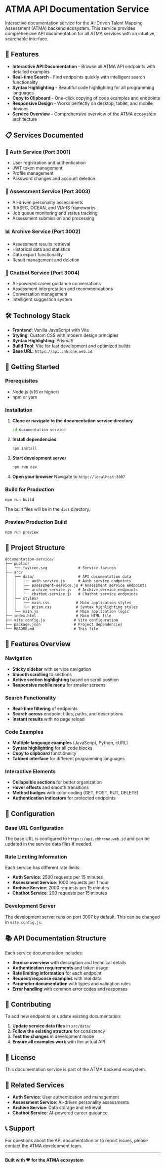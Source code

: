 # ATMA API Documentation Service

Interactive documentation service for the AI-Driven Talent Mapping Assessment (ATMA) backend ecosystem. This service provides comprehensive API documentation for all ATMA services with an intuitive, searchable interface.

## 🚀 Features

- **Interactive API Documentation** - Browse all ATMA API endpoints with detailed examples
- **Real-time Search** - Find endpoints quickly with intelligent search functionality
- **Syntax Highlighting** - Beautiful code highlighting for all programming languages
- **Copy to Clipboard** - One-click copying of code examples and endpoints
- **Responsive Design** - Works perfectly on desktop, tablet, and mobile devices
- **Service Overview** - Comprehensive overview of the ATMA ecosystem architecture

## 📋 Services Documented

### 🔐 Auth Service (Port 3001)
- User registration and authentication
- JWT token management
- Profile management
- Password changes and account deletion

### 🎯 Assessment Service (Port 3003)
- AI-driven personality assessments
- RIASEC, OCEAN, and VIA-IS frameworks
- Job queue monitoring and status tracking
- Assessment submission and processing

### 📊 Archive Service (Port 3002)
- Assessment results retrieval
- Historical data and statistics
- Data export functionality
- Result management and deletion

### 💬 Chatbot Service (Port 3004)
- AI-powered career guidance conversations
- Assessment interpretation and recommendations
- Conversation management
- Intelligent suggestion system

## 🛠 Technology Stack

- **Frontend**: Vanilla JavaScript with Vite
- **Styling**: Custom CSS with modern design principles
- **Syntax Highlighting**: PrismJS
- **Build Tool**: Vite for fast development and optimized builds
- **Base URL**: `https://api.chhrone.web.id`

## 🚀 Getting Started

### Prerequisites
- Node.js (v16 or higher)
- npm or yarn

### Installation

1. **Clone or navigate to the documentation service directory**
   ```bash
   cd documentation-service
   ```

2. **Install dependencies**
   ```bash
   npm install
   ```

3. **Start development server**
   ```bash
   npm run dev
   ```

4. **Open your browser**
   Navigate to `http://localhost:3007`

### Build for Production

```bash
npm run build
```

The built files will be in the `dist` directory.

### Preview Production Build

```bash
npm run preview
```

## 📁 Project Structure

```
documentation-service/
├── public/
│   └── favicon.svg              # Service favicon
├── src/
│   ├── data/                    # API documentation data
│   │   ├── auth-service.js      # Auth service endpoints
│   │   ├── assessment-service.js # Assessment service endpoints
│   │   ├── archive-service.js   # Archive service endpoints
│   │   └── chatbot-service.js   # Chatbot service endpoints
│   ├── styles/
│   │   ├── main.css            # Main application styles
│   │   └── prism.css           # Syntax highlighting styles
│   └── main.js                 # Main application logic
├── index.html                  # Main HTML file
├── vite.config.js             # Vite configuration
├── package.json               # Project dependencies
└── README.md                  # This file
```

## 🎨 Features Overview

### Navigation
- **Sticky sidebar** with service navigation
- **Smooth scrolling** to sections
- **Active section highlighting** based on scroll position
- **Responsive mobile menu** for smaller screens

### Search Functionality
- **Real-time filtering** of endpoints
- **Search across** endpoint titles, paths, and descriptions
- **Instant results** with no page reload

### Code Examples
- **Multiple language examples** (JavaScript, Python, cURL)
- **Syntax highlighting** for all code blocks
- **Copy to clipboard** functionality
- **Tabbed interface** for different programming languages

### Interactive Elements
- **Collapsible sections** for better organization
- **Hover effects** and smooth transitions
- **Method badges** with color coding (GET, POST, PUT, DELETE)
- **Authentication indicators** for protected endpoints

## 🔧 Configuration

### Base URL Configuration
The base URL is configured to `https://api.chhrone.web.id` and can be updated in the service data files if needed.

### Rate Limiting Information
Each service has different rate limits:
- **Auth Service**: 2500 requests per 15 minutes
- **Assessment Service**: 1000 requests per 1 hour
- **Archive Service**: 2000 requests per 15 minutes
- **Chatbot Service**: 200 requests per 15 minutes

### Development Server
The development server runs on port 3007 by default. This can be changed in `vite.config.js`.

## 📚 API Documentation Structure

Each service documentation includes:
- **Service overview** with description and technical details
- **Authentication requirements** and token usage
- **Rate limiting information** for each endpoint
- **Request/response examples** with real data
- **Parameter documentation** with types and validation rules
- **Error handling** with common error codes and responses

## 🤝 Contributing

To add new endpoints or update existing documentation:

1. **Update service data files** in `src/data/`
2. **Follow the existing structure** for consistency
3. **Test the changes** in development mode
4. **Ensure all examples work** with the actual API

## 📄 License

This documentation service is part of the ATMA backend ecosystem.

## 🔗 Related Services

- **Auth Service**: User authentication and management
- **Assessment Service**: AI-driven personality assessments  
- **Archive Service**: Data storage and retrieval
- **Chatbot Service**: AI-powered career guidance

## 📞 Support

For questions about the API documentation or to report issues, please contact the ATMA development team.

---

**Built with ❤️ for the ATMA ecosystem**
